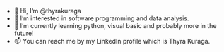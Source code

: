 - 👋 Hi, I’m @thyrakuraga
- 👀 I’m interested in software programming and data analysis.
- 🌱 I’m currently learning python, visual basic and probably more in the future!
- 📫 You can reach me by my LinkedIn profile which is Thyra Kuraga.

<!---
thyrakuraga/thyrakuraga is a ✨ special ✨ repository because its `README.md` (this file) appears on your GitHub profile.
You can click the Preview link to take a look at your changes.
--->
